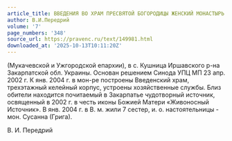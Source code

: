 ```yaml
---
article_title: ВВЕДЕНИЯ ВО ХРАМ ПРЕСВЯТОЙ БОГОРОДИЦЫ ЖЕНСКИЙ МОНАСТЫРЬ
author: В.И.Передрий
volume: '7'
page_numbers: '348'
source_url: https://pravenc.ru/text/149981.html
downloaded_at: '2025-10-13T10:11:20Z'
---
```


(Мукачевской и Ужгородской епархии), в с. Кушница Иршавского р-на Закарпатской обл. Украины. Основан решением Синода УПЦ МП 23 апр. 2002 г. К янв. 2004 г. в мон-ре построены Введенский храм, трехэтажный келейный корпус, устроены хозяйственные службы. Близ обители находится почитаемый в Закарпатье чудотворный источник, освященный в 2002 г. в честь иконы Божией Матери «Живоносный Источник». В янв. 2004 г. в В. м. жили 7 сестер, и. о. настоятельницы - мон. Сусанна (Грига).

В.   И.   Передрий
